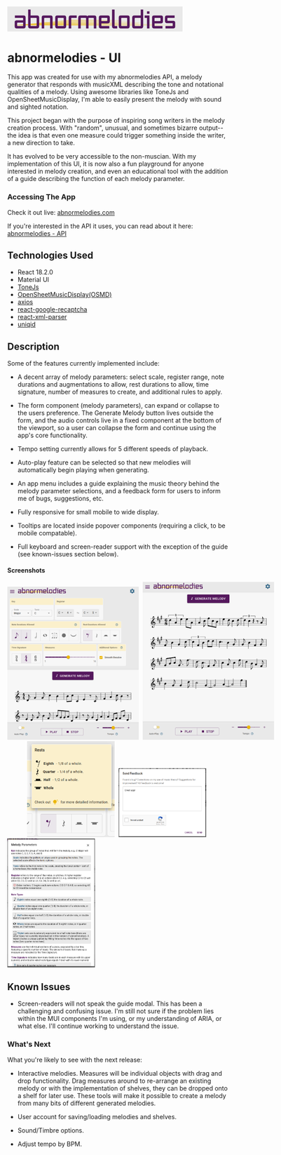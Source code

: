 <img src="public/abnormelodies-logo-plain-grey-600px.png" title="abnormelodies logo" alt="abnormelodies logo" width="400px">


# abnormelodies - UI

This app was created for use with my abnormelodies API, a melody generator that responds with musicXML describing the tone and notational qualities of a melody. Using awesome libraries like ToneJs and OpenSheetMusicDisplay, I'm able to easily present the melody with sound and sighted notation.

This project began with the purpose of inspiring song writers in the melody creation process. With "random", unusual, and sometimes bizarre output-- the idea is that even one measure could trigger something inside the writer, a new direction to take.

It has evolved to be very accessible to the non-muscian. With my implementation of this UI, it is now also a fun playground for anyone interested in melody creation, and even an educational tool with the addition of a guide describing the function of each melody parameter.


### Accessing The App

Check it out live: [abnormelodies.com](https://abnormelodies.com)

If you're interested in the API it uses, you can read about it here: [abnormelodies - API](https://github.com/technikka/Abnormelodies_API_README)


## Technologies Used
* React 18.2.0
* Material UI
* [ToneJs](https://github.com/Tonejs/Tone.js)
* [OpenSheetMusicDisplay(OSMD)](https://github.com/opensheetmusicdisplay/opensheetmusicdisplay)
* [axios](https://github.com/axios/axios)
* [react-google-recaptcha](https://github.com/dozoisch/react-google-recaptcha)
* [react-xml-parser](https://github.com/matanshiloah/xml-parser)
* [uniqid](https://github.com/adamhalasz/uniqid)


## Description

Some of the features currently implemented include:

* A decent array of melody parameters: select scale, register range, note durations and augmentations to allow, rest durations to allow, time signature, number of measures to create, and additional rules to apply.

* The form component (melody parameters), can expand or collapse to the users preference. The Generate Melody button lives outside the form, and the audio controls live in a fixed component at the bottom of the viewport, so a user can collapse the form and continue using the app's core functionality.

* Tempo setting currently allows for 5 different speeds of playback.

* Auto-play feature can be selected so that new melodies will automatically begin playing when generating.

* An app menu includes a guide explaining the music theory behind the melody parameter selections, and a feedback form for users to inform me of bugs, suggestions, etc.

* Fully responsive for small mobile to wide display.

* Tooltips are located inside popover components (requiring a click, to be mobile compatable).

* Full keyboard and screen-reader support with the exception of the guide (see known-issues section below).


#### Screenshots

<div style="width: max-content; margin-left: auto; margin-right: auto;">
  <img src="public/screenshots/app_form_expanded_screenshot.png" title="Screenshot of the app with its form expanded" alt="screenshot of the app with the melody parameter form expanded and a melody being displayed" width="300px" style="display: inline-block; margin-right: 5px">
  
  <img src="public/screenshots/app_form_collapsed_screenshot.png" title="screenshot of the app with its form collapsed" alt="screenshot of the app with the melody parameter form collapsed and a melody being displayed" width="300px" style="display: inline-block;">
</div>

<div style="width: max-content; margin-left: auto; margin-right: auto;">
  <img src="public/screenshots/tooltip-popover_rests_crop_screenshot.png" title="Screenshot of a tooltip popover" alt="screenshot of tooltip popover showing the values for each rest icon" width="200px" style="display: inline-block; margin-right: 5px">
  
  <img src="public/screenshots/feedback_crop_screenshot.png" title="Screenshot of the feedback form" alt="screenshot of feedback form with recaptcha component" width="200px" style="display: inline-block; margin-right: 5px">
</div>

<img src="public/screenshots/guidemodal_crop_screenshot.png" title="Screenshot of the guide modal" alt="screenshot of guide modal explaining the music theory related to melody paramters" width="200px">



## Known Issues

* Screen-readers will not speak the guide modal. This has been a challenging and confusing issue. I'm still not sure if the problem lies within the MUI components I'm using, or my understanding of ARIA, or what else.  I'll continue working to understand the issue.



### What's Next

What you're likely to see with the next release:

* Interactive melodies. Measures will be individual objects with drag and drop functionality. Drag measures around to re-arrange an existing melody or with the implementation of shelves, they can be dropped onto a shelf for later use. These tools will make it possible to create a melody from many bits of different generated melodies.

* User account for saving/loading melodies and shelves.

* Sound/Timbre options.

* Adjust tempo by BPM.